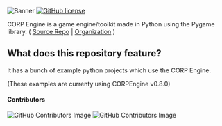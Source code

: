 ![Banner](https://imagizer.imageshack.com/img922/2867/oKxyGS.png)
[![GitHub license](https://img.shields.io/github/license/PyxleDev0/corp-engine)](https://github.com/PyxleDev0/corp-engine/blob/master/LICENSE)

CORP Engine is a game engine/toolkit made in Python using the Pygame library. ( [Source Repo](https://github.com/corpengine/corpengine) | [Organization](https://github.com/corpengine) )
## What does this repository feature?
It has a bunch of example python projects which use the CORP Engine.

(These examples are currenty using CORPEngine v0.8.0)

#### Contributors
![GitHub Contributors Image](https://contrib.rocks/image?repo=corpengine/corpengine) ![GitHub Contributors Image](https://contrib.rocks/image?repo=corpengine/corpengine-examples) 

